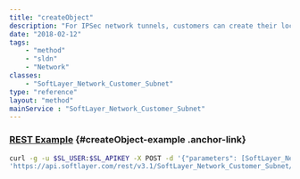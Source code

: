 ```yaml
---
title: "createObject"
description: "For IPSec network tunnels, customers can create their local subnets using this method.  After the customer is created successfully, the customer subnet can then be added to the IPSec network tunnel. "
date: "2018-02-12"
tags:
    - "method"
    - "sldn"
    - "Network"
classes:
    - "SoftLayer_Network_Customer_Subnet"
type: "reference"
layout: "method"
mainService : "SoftLayer_Network_Customer_Subnet"
---
```


### [REST Example](#createObject-example) <a href="/article/rest/"><i class="fas fa-question"></i></a> {#createObject-example .anchor-link} 
```bash
curl -g -u $SL_USER:$SL_APIKEY -X POST -d '{"parameters": [SoftLayer_Network_Customer_Subnet]}' \
'https://api.softlayer.com/rest/v3.1/SoftLayer_Network_Customer_Subnet/createObject'
```
